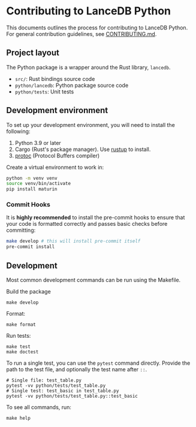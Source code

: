 # Contributing to LanceDB Python

This documents outlines the process for contributing to LanceDB Python.
For general contribution guidelines, see [CONTRIBUTING.md](../CONTRIBUTING.md).

## Project layout

The Python package is a wrapper around the Rust library, `lancedb`.

* `src/`: Rust bindings source code
* `python/lancedb`: Python package source code
* `python/tests`: Unit tests

## Development environment

To set up your development environment, you will need to install the following:

1. Python 3.9 or later
2. Cargo (Rust's package manager). Use [rustup](https://rustup.rs/) to install.
3. [protoc](https://grpc.io/docs/protoc-installation/) (Protocol Buffers compiler)

Create a virtual environment to work in:

```bash
python -m venv venv
source venv/bin/activate
pip install maturin
```

### Commit Hooks

It is **highly recommended** to install the pre-commit hooks to ensure that your
code is formatted correctly and passes basic checks before committing:

```bash
make develop # this will install pre-commit itself
pre-commit install
```

## Development

Most common development commands can be run using the Makefile.

Build the package

```shell
make develop
```

Format:

```shell
make format
```

Run tests:

```shell
make test
make doctest
```

To run a single test, you can use the `pytest` command directly. Provide the path
to the test file, and optionally the test name after `::`.

```shell
# Single file: test_table.py
pytest -vv python/tests/test_table.py
# Single test: test_basic in test_table.py
pytest -vv python/tests/test_table.py::test_basic
```

To see all commands, run:

```shell
make help
```
